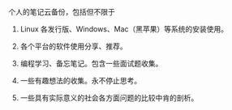 个人的笔记云备份，包括但不限于

1. Linux 各发行版、Windows、Mac（黑苹果）等系统的安装使用。

2. 各个平台的软件使用分享、推荐。

3. 编程学习、备忘笔记。包含一些面试题收集。

4. 一些有趣想法的收集。永不停止思考。

5. 一些具有实际意义的社会各方面问题的比较中肯的剖析。
